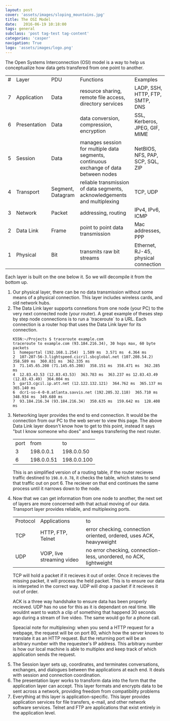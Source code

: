 ```yaml
---
layout: post
cover: 'assets/images/sloping_mountains.jpg'
title: The OSI Model
date:   2016-06-19 10:18:00
tags: general 
subclass: 'post tag-test tag-content'
categories: 'casper'
navigation: True
logo: 'assets/images/logo.png'
---
```


The Open Systems Interconnection (OSI) model is a way to help us conceptualize how data gets transfered from one point to another.

<table style="width:100%">
  <tr>
    <td>#</td>
    <td>Layer</td>
    <td>PDU</td> 
    <td>Functions</td>
    <td>Examples</td>
  </tr>
  <tr>
    <td>7</td>
    <td>Application</td>
    <td>Data</td> 
    <td>resource sharing, remote file access, directory services</td>
    <td>LADP, SSH, HTTP, FTP, SMTP, DNS</td>
  </tr>
  <tr>
    <td>6</td>
    <td>Presentation</td>
    <td>Data</td> 
    <td>data conversion, compression, encryption</td>
    <td>SSL, Kerberos, JPEG, GIF, MIME</td>
  </tr>
  <tr>
    <td>5</td>
    <td>Session</td>
    <td>Data</td> 
    <td>manages session for multiple data segments, continuous exchange of data between nodes</td>
    <td>NetBIOS, NFS, PAP, SCP, SQL, ZIP</td>
  </tr>
  <tr>
    <td>4</td>
    <td>Transport</td>
    <td>Segment, Datagram</td> 
    <td>reliable transmission of data segments, acknowledgements and multiplexing</td>
    <td>TCP, UDP</td>
  </tr>
  <tr>
    <td>3</td>
    <td>Network</td>
    <td>Packet</td> 
    <td>addressing, routing</td>
    <td>IPv4, IPv6, ICMP</td>
  </tr>
  <tr>
    <td>2</td>
    <td>Data Link</td>
    <td>Frame</td> 
    <td>point to point data transmission</td>
    <td>Mac addresses, PPP</td>
  </tr>
  <tr>
    <td>1</td>
    <td>Physical</td>
    <td>Bit</td>
    <td>transmits raw bit streams</td>
    <td>Ethernet, RJ-45, physical connection</td>
  </tr>
</table>

Each layer is built on the one below it. So we will decompile it from the bottom up.
<ol>
  <li>Our physical layer, there can be no data transmission without some means of a physical connection. This layer includes wireless cards, and old network hubs.</li>
  <li>The Data Link layer supports connetions from one node (your PC) to the very next connected node (your router). A great example of theses step by step node connections is to run a `traceroute` to a URL. Each connection is a router hop that uses the Data Link layer for its connection.


````
K55N:~/Projects $ traceroute example.com
traceroute to example.com (93.184.216.34), 30 hops max, 60 byte packets
1  homeportal (192.168.1.254)  1.589 ms  3.571 ms  4.364 ms
2  107-207-56-3.lightspeed.cicril.sbcglobal.net (107.208.54.2)  358.589 ms  360.831 ms  362.335 ms
3  71.145.65.208 (71.145.65.208)  358.151 ms  358.471 ms  362.285 ms
4  12.83.43.53 (12.83.43.53)  363.783 ms  363.237 ms 12.83.43.49 (12.83.43.49)  364.004 ms
5  gar13.cgcil.ip.att.net (12.122.132.121)  364.762 ms  365.137 ms  365.140 ms
6  dcr1-so-4-0-0.atlanta.savvis.net (192.205.32.118)  365.710 ms  348.934 ms  349.680 ms
7  93.184.216.34 (93.184.216.34)  350.635 ms  159.642 ms  128.408 ms
````
  </li>
  <li>Networking layer provides the end to end connection. It would be the connection from our PC to the web server to view this page. The above Data Link layer doesn't know how to get to this point, instead it says "but I know someone who does" and keeps transfering the next router. 
  
<table style="width:100%">
  <tr>
    <td>port</td>
    <td>from</td>
    <td>to</td> 
  </tr>
  <tr>
    <td>3</td>
    <td>198.0.0.1</td>
    <td>198.0.0.50</td> 
  </tr>
  <tr>
    <td>6</td>
    <td>198.0.0.51</td>
    <td>198.0.0.100</td> 
  </tr>
</table>

  This is an simplified version of a routing table, if the router recieves traffic destined to `198.0.0.78`, it checks the table, which states to send that traffic out on port 6. The reciever on that end continues the same process until it narrows down to the node.
  </li>
  <li>Now that we can get information from one node to another, the next set of layers are more concerned with that actual moving of our data. Transport layer provides reliable, and multiplexing ports.
  
<table>
  <tr>
    <td>Protocol</td>
    <td>Applications</td>
    <td>to</td> 
  </tr>
  <tr>
    <td>TCP</td>
    <td>HTTP, FTP, Telnet</td>
    <td>error checking, connection oriented, ordered, uses ACK, heavyweight</td> 
  </tr>
  <tr>
    <td>UDP</td>
    <td>VOIP, live streaming video</td>
    <td>no error checking, connection-less, unordered, no ACK, lightweight</td> 
  </tr>
</table>

  TCP will hold a packet if it recieves it out of order. Once it recieves the missing packet, it will process the held packet. This is to ensure our data is interpeted in the correct way. UDP will drop a packet if it recieves it out of order.
  
  ACK is a three way handshake to ensure data has been properly recieved. UDP has no use for this as it is dependant on real time. We wouldnt want to watch a clip of something that happend 30 seconds ago during a stream of live video. The same would go for a phone call.

  Speacial note for multiplexing: when you send a HTTP request for a webpage, the request will be on port 80, which how the server knows to translate it as an HTTP request. But the returning port will be an arbitrary number with the requestee's IP address. This arbitrary number is how our local machine is able to multiplex and keep track of which application sends the request.
  </li>
  <li>The Session layer sets up, coordinates, and terminates conversations, exchanges, and dialogues between the applications at each end. It deals with session and connection coordination. </li>
  <li>The presentation layer works to transform data into the form that the application layer can accept. This layer formats and encrypts data to be sent across a network, providing freedom from compatibility problems</li>
  <li>Everything at this layer is application-specific. This layer provides application services for file transfers, e-mail, and other network software services. Telnet and FTP are applications that exist entirely in the application level.</li>
</ol>













